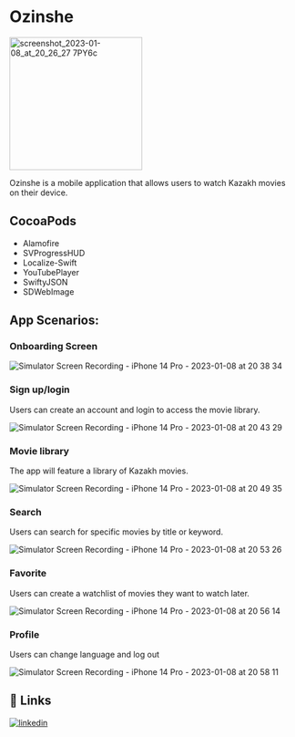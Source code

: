 # Ozinshe
<img width="233" alt="screenshot_2023-01-08_at_20_26_27 7PY6c" src="https://user-images.githubusercontent.com/99682480/211201684-e7bcf9b7-016f-42f2-833b-46bfa380548a.png">

Ozinshe is a mobile application that allows users to watch Kazakh movies on their device. 

## CocoaPods
- Alamofire
- SVProgressHUD
- Localize-Swift
- YouTubePlayer
- SwiftyJSON
- SDWebImage

## App Scenarios:
### Onboarding Screen

![Simulator Screen Recording - iPhone 14 Pro - 2023-01-08 at 20 38 34](https://user-images.githubusercontent.com/99682480/211202387-009c1cf3-fe79-4560-b3a5-15b0c24c05d9.gif)

### Sign up/login
Users can create an account and login to access the movie library.

![Simulator Screen Recording - iPhone 14 Pro - 2023-01-08 at 20 43 29](https://user-images.githubusercontent.com/99682480/211202688-91450743-267e-42e5-92cd-1a77ff5eedf7.gif)

### Movie library
The app will feature a library of Kazakh movies.

![Simulator Screen Recording - iPhone 14 Pro - 2023-01-08 at 20 49 35](https://user-images.githubusercontent.com/99682480/211203045-f5214327-2c1e-475c-8e52-27ad6509d4be.gif)

### Search
Users can search for specific movies by title or keyword.

![Simulator Screen Recording - iPhone 14 Pro - 2023-01-08 at 20 53 26](https://user-images.githubusercontent.com/99682480/211203192-98bbee91-6bde-48a5-af18-329fef4ddc65.gif)

### Favorite
Users can create a watchlist of movies they want to watch later.

![Simulator Screen Recording - iPhone 14 Pro - 2023-01-08 at 20 56 14](https://user-images.githubusercontent.com/99682480/211203277-5c7d2c38-c368-4d6a-896a-905d6c25427c.gif)

### Profile
Users can change language and log out

![Simulator Screen Recording - iPhone 14 Pro - 2023-01-08 at 20 58 11](https://user-images.githubusercontent.com/99682480/211203311-0b4223f4-4e75-4b70-b927-c7aae46f7cc8.gif)

## 🔗 Links

[![linkedin](https://img.shields.io/badge/linkedin-0A66C2?style=for-the-badge&logo=linkedin&logoColor=white)](https://www.linkedin.com/in/aligazy/)

